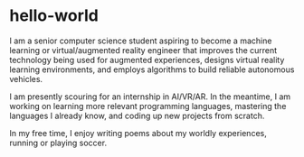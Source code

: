 # hello-world

I am a senior computer science student aspiring to become a machine learning or virtual/augmented reality engineer that improves the current technology being used for augmented experiences, designs virtual reality learning environments, and employs algorithms to build reliable autonomous vehicles.

I am presently scouring for an internship in AI/VR/AR. In the meantime, I  am working on learning more relevant programming languages, mastering the languages I already know, and coding up new projects from scratch.

In my free time, I enjoy writing poems about my worldly experiences, running or playing soccer.
